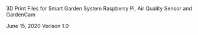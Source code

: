 3D Print Files for Smart Garden System Raspberry Pi, Air Quality Sensor and GardenCam

June 15, 2020 Verison 1.0 
